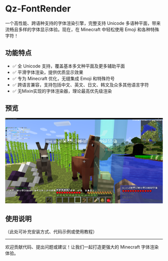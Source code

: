 # Qz-FontRender

一个高性能、跨语种支持的字体渲染引擎，完整支持 Unicode 多语种平面，带来流畅且多样的字体显示体验。现在，在 Minecraft 中轻松使用 Emoji 和各种特殊字符！

## 功能特点

- ✅ 全 Unicode 支持，覆盖基本多文种平面及更多辅助平面
- ✅ 平滑字体渲染，提供优质显示效果
- ✅ 专为 Minecraft 优化，无缝集成 Emoji 和特殊符号
- ✅ 跨语言兼容，支持包括中文、英文、日文、韩文及众多其他语言字符
- ✅ 无Mixin实现的字体渲染器，理论最高优先级渲染

## 预览

![preview.png](preview.png)

## 使用说明

（此处可补充安装方式、代码示例或使用教程）

---

欢迎贡献代码、提出问题或建议！让我们一起打造更强大的 Minecraft 字体渲染体验。